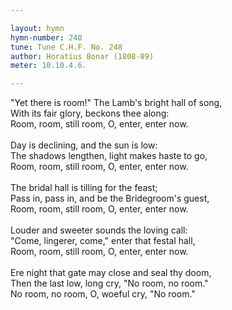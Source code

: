 ```yaml
---

layout: hymn
hymn-number: 240
tune: Tune C.H.F. No. 248
author: Horatius Bonar (1808-89)
meter: 10.10.4.6.

---
```

"Yet there is room!" The Lamb's bright hall of song,<br>With its fair glory, beckons thee along:<br>Room, room, still room, O, enter, enter now.<br><br>Day is declining, and the sun is low:<br>The shadows lengthen, light makes haste to go,<br>Room, room, still room, O, enter, enter now.<br><br>The bridal hall is tilling for the feast;<br>Pass in, pass in, and be the Bridegroom's guest,<br>Room, room, still room, O, enter, enter now.<br><br>Louder and sweeter sounds the loving call:<br>"Come, lingerer, come," enter that festal hall,<br>Room, room, still room, O, enter, enter now.<br><br>Ere night that gate may close and seal thy doom,<br>Then the last low, long cry, "No room, no room."<br>No room, no room, O, woeful cry, "No room."<br><br><br>
